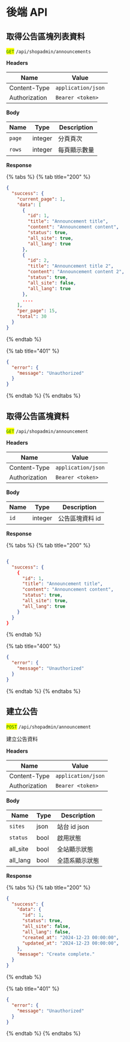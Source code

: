# 後端 API

## 取得公告區塊列表資料

<mark style="color:green;">`GET`</mark> `/api/shopadmin/announcements`

**Headers**

| Name          | Value              |
| ------------- | ------------------ |
| Content-Type  | `application/json` |
| Authorization | `Bearer <token>`   |

**Body**

| Name   | Type    | Description |
| ------ | ------- | ----------- |
| `page` | integer | 分頁頁次        |
| `rows` | integer | 每頁顯示數量      |

**Response**

{% tabs %}
{% tab title="200" %}
```json
{
  "success": {
    "current_page": 1,
    "data": [
      {
        "id": 1,
        "title": "Announcement title",
        "content": "Announcement content",
        "status": true,
        "all_site": true,
        "all_lang": true
      },
      {
        "id": 2,
        "title": "Announcement title 2",
        "content": "Announcement content 2",
        "status": true,
        "all_site": false,
        "all_lang": true
      },
      ....
    ],
    "per_page": 15,
    "total": 30
  }
}
```
{% endtab %}

{% tab title="401" %}
```json
{
  "error": {
    "message": "Unauthorized"
  }
}
```
{% endtab %}
{% endtabs %}

## 取得公告區塊資料

<mark style="color:green;">`GET`</mark> `/api/shopadmin/announcement`

**Headers**

| Name          | Value              |
| ------------- | ------------------ |
| Content-Type  | `application/json` |
| Authorization | `Bearer <token>`   |

**Body**

| Name | Type    | Description |
| ---- | ------- | ----------- |
| `id` | integer | 公告區塊資料 id   |

**Response**

{% tabs %}
{% tab title="200" %}
```json

{
  "success": {
    {
      "id": 1,
      "title": "Announcement title",
      "content": "Announcement content",
      "status": true,
      "all_site": true,
      "all_lang": true
    }
  }
}
```
{% endtab %}

{% tab title="400" %}
```json
{
  "error": {
    "message": "Unauthorized"
  }
}
```
{% endtab %}
{% endtabs %}

## 建立公告

<mark style="color:green;">`POST`</mark> `/api/shopadmin/announcement`

建立公告資料

**Headers**

| Name          | Value              |
| ------------- | ------------------ |
| Content-Type  | `application/json` |
| Authorization | `Bearer <token>`   |

**Body**

| Name      | Type | Description |
| --------- | ---- | ----------- |
| `sites`   | json | 站台 id json  |
| `status`  | bool | 啟用狀態        |
| all\_site | bool | 全站顯示狀態      |
| all\_lang | bool | 全語系顯示狀態     |

**Response**

{% tabs %}
{% tab title="200" %}
```json
{
  "success": {
    "data": {
      "id": 1,
      "status": true,
      "all_site": false,
      "all_lang": false,
      "created_at": "2024-12-23 00:00:00",
      "updated_at": "2024-12-23 00:00:00",
    },
    "message": "Create complete."
  }
}
```
{% endtab %}

{% tab title="401" %}
```json
{
  "error": {
    "message": "Unauthorized"
  }
}
```
{% endtab %}
{% endtabs %}

